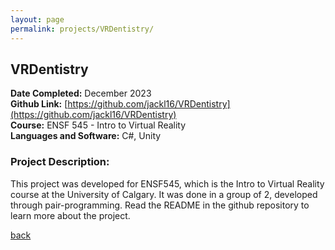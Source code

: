 ```yaml
---
layout: page
permalink: projects/VRDentistry/
---
```

## VRDentistry
**Date Completed:** December 2023  
**Github Link:** [https://github.com/jackl16/VRDentistry](https://github.com/jackl16/VRDentistry)  
**Course:** ENSF 545 - Intro to Virtual Reality  
**Languages and Software:** C#, Unity

### Project Description:
This project was developed for ENSF545, which is the Intro to Virtual Reality course at the University of Calgary. It was done in a group of 2, developed through pair-programming. Read the README in the github repository to learn more about the project.

[back](/projects/)
